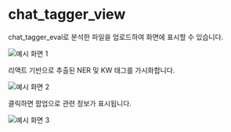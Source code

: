 # chat_tagger_view

chat_tagger_eval로 분석한 파일을 업로드하여 화면에 표시할 수 있습니다.

![예시 화면 1](https://github.com/qkrwogk/chat_tagger_view/assets/138586629/88200135-ccda-462f-b2f5-0b9409f33c0e)

리액트 기반으로 추출된 NER 및 KW 태그를 가시화합니다.

![예시 화면 2](https://github.com/qkrwogk/chat_tagger_view/assets/138586629/1221b968-2ad5-47ad-9ffe-11e347b4b75b)

클릭하면 팝업으로 관련 정보가 표시됩니다.

![예시 화면 3](https://github.com/qkrwogk/chat_tagger_view/assets/138586629/0d9ac880-0792-4784-ab92-5b47380f5e34)